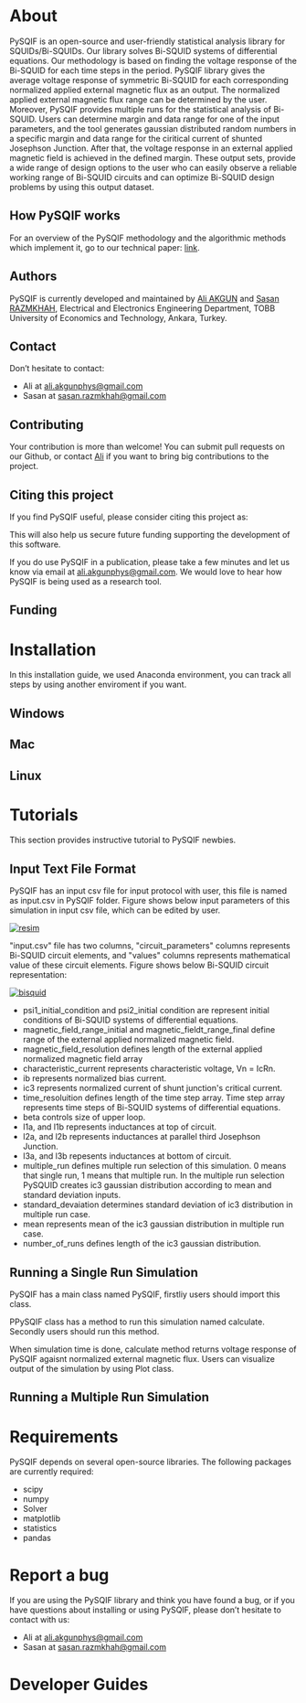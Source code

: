 # About 

PySQIF is an open-source and user-friendly statistical analysis library for  SQUIDs/Bi-SQUIDs. Our library solves Bi-SQUID systems of differential equations. Our methodology is based on finding the voltage response of the Bi-SQUID for each time steps in the period. PySQIF library gives the average voltage response of symmetric Bi-SQUID for each corresponding normalized applied external magnetic flux as an output. The normalized applied external magnetic flux range can be determined by the user. Moreover, PySQIF provides multiple runs for the statistical analysis of Bi-SQUID. Users can determine margin and data range for one of the input parameters, and the tool generates gaussian distributed random numbers in a specific margin and data range for the ciritical current of shunted Josephson Junction. After that, the voltage response in an external applied magnetic field is achieved in the defined margin. These output sets, provide a wide range of design options to the user who can easily observe a reliable working range of Bi-SQUID circuits and can optimize Bi-SQUID design problems by using this output dataset.

## How PySQIF works

For an overview of the PySQIF methodology and the algorithmic methods which implement it, go to our technical paper: [link](link).

## Authors

PySQIF is currently developed and maintained by [Ali AKGUN](https://linkedin.com/in/ali-akgün-592185147) and [Sasan RAZMKHAH](https://linkedin.com/in/razmkhahsasan), Electrical and Electronics Engineering Department, TOBB University of Economics and Technology, Ankara, Turkey. 

## Contact

Don’t hesitate to contact:
- Ali at [ali.akgunphys@gmail.com](ali.akgunphys@gmail.com)
- Sasan at [sasan.razmkhah@gmail.com](sasan.razmkhah@gmail.com)

## Contributing
Your contribution is more than welcome! You can submit pull requests on our Github, or contact [Ali](https://linkedin.com/in/ali-akgün-592185147) if you want to bring big contributions to the project.

## Citing this project

If you find PySQIF useful, please consider citing this project as:


This will also help us secure future funding supporting the development of this software.


If you do use PySQIF in a publication, please take a few minutes and let us know via email at [ali.akgunphys@gmail.com](ali.akgunphys@gmail.com). We would love to hear how PySQIF is being used as a research tool.

## Funding


# Installation
In this installation guide, we used Anaconda environment, you can track all steps by using another enviroment if you want.

## Windows

## Mac

## Linux

# Tutorials
This section provides instructive tutorial to PySQIF newbies.
## Input Text File Format
 PySQIF has an input csv file for input protocol with user, this file is named as input.csv in PySQIF folder. Figure shows below input parameters of this simulation in input csv file, which can be edited by user.

<a href="https://imgbb.com/"><img src="https://i.ibb.co/mRH6Lrv/resim.png" alt="resim" border="0"></a>

"input.csv" file has two columns, "circuit_parameters" columns represents Bi-SQUID circuit elements, and "values" columns represents mathematical value of these circuit elements. Figure shows below Bi-SQUID circuit representation:

<a href="https://imgbb.com/"><img src="https://i.ibb.co/tBkg38y/bisquid.png" alt="bisquid" border="0"></a>

- psi1_initial_condition and psi2_initial condition are represent initial conditions of Bi-SQUID systems of differential equations. 
- magnetic_field_range_initial and magnetic_fieldt_range_final define range of the external applied normalized magnetic field.
- magnetic_field_resolution defines length of the external applied normalized magnetic field array
- characteristic_current represents characteristic voltage, Vn = IcRn.
- ib represents normalized bias current.
- ic3 represents normalized current of shunt junction's critical current.
- time_resoluition defines length of the time step array. Time step array represents time steps of Bi-SQUID systems of differential equations.
- beta controls size of upper loop.
- l1a, and l1b represents inductances at top of circuit.
- l2a, and l2b represents inductances at parallel third Josephson Junction.
- l3a, and l3b repesents inductances at bottom of circuit.
- multiple_run defines multiple run selection of this simulation. 0 means that single run, 1 means that multiple run. In the multiple run selection PySQUID creates ic3 gaussian distribution according to mean and standard deviation inputs.
- standard_devaiation determines standard deviation of ic3 distribution in multiple run case.
- mean represents mean of the ic3 gaussian distribution in multiple run case.
- number_of_runs defines length of the ic3 gaussian distribution.

## Running a Single Run Simulation 
PySQIF has a main class named PySQIF, firstliy users should import this class.

PPySQIF class has a method to run this simulation named calculate. Secondly users should run this method.

When simulation time is done, calculate method returns voltage response of PySQIF agaisnt normalized external magnetic flux. Users can visualize output of the simulation by using Plot class.


## Running a Multiple Run Simulation 

# Requirements

PySQIF depends on several open-source libraries. The following packages are currently required:

- scipy
- numpy
- Solver
- matplotlib
- statistics
- pandas

# Report a bug

If you are using the PySQIF library and think you have found a bug, or if you have questions about installing or using PySQIF, please don’t hesitate to contact with us:

- Ali at [ali.akgunphys@gmail.com](ali.akgunphys@gmail.com)
- Sasan at [sasan.razmkhah@gmail.com](sasan.razmkhah@gmail.com)

# Developer Guides
